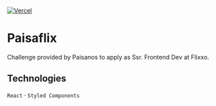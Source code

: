 [![Vercel](https://therealsujitk-vercel-badge.vercel.app/?app=paisaflix)](https://paisaflix-eg.vercel.app)
# Paisaflix

Challenge provided by Paisanos to apply as Ssr. Frontend Dev at Flixxo.

## Technologies
`React` · `Styled Components`

